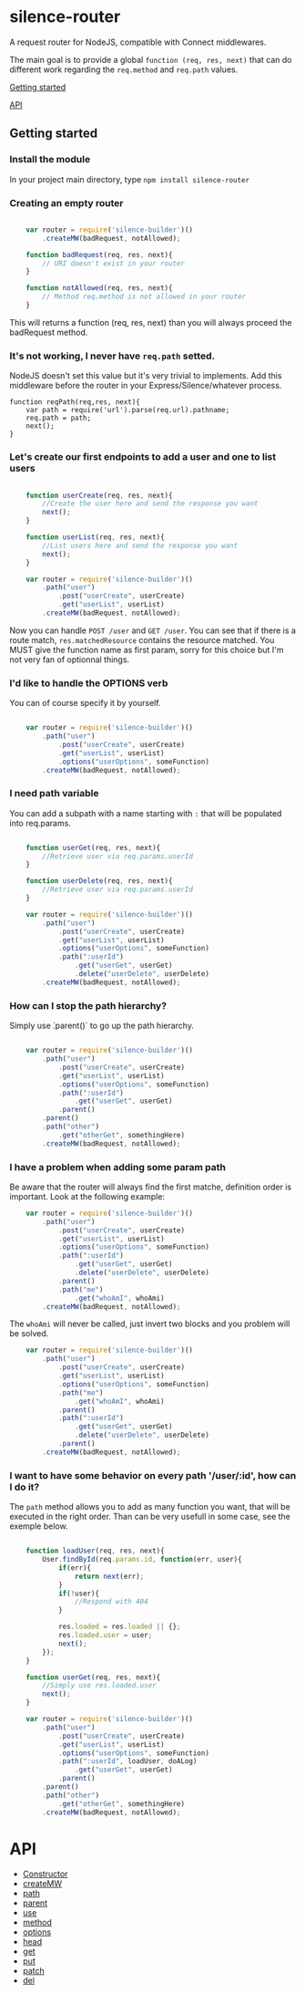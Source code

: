 # silence-router 

A request router for NodeJS, compatible with Connect middlewares.

The main goal is to provide a global `function (req, res, next)` that can do different work regarding the `req.method` and `req.path` values.

[Getting started](#GettingStarted)

[API](#API)

## <a name='GettingStarted'>Getting started</a>

### Install the module

In your project main directory, type `npm install silence-router`

### Creating an empty router


```javascript

	var router = require('silence-builder')()
		.createMW(badRequest, notAllowed);

	function badRequest(req, res, next){
		// URI doesn't exist in your router
	}

	function notAllowed(req, res, next){
		// Method req.method is not allowed in your router
	}

```

This will returns a function (req, res, next) than you will always proceed the badRequest method.

### It's not working, I never have `req.path` setted.

NodeJS doesn't set this value but it's very trivial to implements. Add this middleware before the router in your Express/Silence/whatever process.

```
function reqPath(req,res, next){
	var path = require('url').parse(req.url).pathname;
	req.path = path;
	next();
}
```

### Let's create our first endpoints to add a user and one to list users

```javascript

    function userCreate(req, res, next){
    	//Create the user here and send the response you want
    	next();
    }

    function userList(req, res, next){
    	//List users here and send the response you want
    	next();
    }

	var router = require('silence-builder')()
		.path("user")
			.post("userCreate", userCreate)
			.get("userList", userList)
		.createMW(badRequest, notAllowed);

```

Now you can handle `POST /user` and `GET /user`. You can see that if there is a route match, `res.matchedResource` contains the resource matched.
You MUST give the function name as first param, sorry for this choice but I'm not very fan of optionnal things.

### I'd like to handle the OPTIONS verb

You can of course specify it by yourself.

```javascript

	var router = require('silence-builder')()
		.path("user")
			.post("userCreate", userCreate)
			.get("userList", userList)
			.options("userOptions", someFunction)
		.createMW(badRequest, notAllowed);

```

### I need path variable

You can add a subpath with a name starting with `:` that will be populated into req.params.

```javascript

	function userGet(req, res, next){
		//Retrieve user via req.params.userId
	}

	function userDelete(req, res, next){
		//Retrieve user via req.params.userId
	}

	var router = require('silence-builder')()
		.path("user")
			.post("userCreate", userCreate)
			.get("userList", userList)
			.options("userOptions", someFunction)
			.path(":userId")
				.get("userGet", userGet)
				.delete("userDelete", userDelete)
		.createMW(badRequest, notAllowed);
```



### How can I stop the path hierarchy?

Simply use ̀.parent()` to go up the path hierarchy.

```javascript

	var router = require('silence-builder')()
		.path("user")
			.post("userCreate", userCreate)
			.get("userList", userList)
			.options("userOptions", someFunction)
			.path(":userId")
				.get("userGet", userGet)
			.parent()
		.parent()
		.path("other")
			.get("otherGet", somethingHere)
		.createMW(badRequest, notAllowed);

```
### I have a problem when adding some param path

Be aware that the router will always find the first matche, definition order is important.
Look at the following example:

```javascript
	var router = require('silence-builder')()
		.path("user")
			.post("userCreate", userCreate)
			.get("userList", userList)
			.options("userOptions", someFunction)
			.path(":userId")
				.get("userGet", userGet)
				.delete("userDelete", userDelete)
			.parent()
			.path("me")
				.get("whoAmI", whoAmi)
		.createMW(badRequest, notAllowed);
```

The `whoAmi` will never be called, just invert two blocks and you problem will be solved.

```javascript
	var router = require('silence-builder')()
		.path("user")
			.post("userCreate", userCreate)
			.get("userList", userList)
			.options("userOptions", someFunction)
			.path("me")
				.get("whoAmI", whoAmi)
			.parent()
			.path(":userId")
				.get("userGet", userGet)
				.delete("userDelete", userDelete)
			.parent()
		.createMW(badRequest, notAllowed);
```


### I want to have some behavior on every path '/user/:id', how can I do it?

The `path` method allows you to add as many function you want, that will be executed in the right order.
Than can be very usefull in some case, see the exemple below.

```javascript

	function loadUser(req, res, next){
		User.findById(req.params.id, function(err, user){
			if(err){
				return next(err);
			}
			if(!user){
				//Respond with 404
			}

			res.loaded = res.loaded || {};
			res.loaded.user = user;
			next();
		});
	}

	function userGet(req, res, next){
		//Simply use res.loaded.user
		next();
	}

	var router = require('silence-builder')()
		.path("user")
			.post("userCreate", userCreate)
			.get("userList", userList)
			.options("userOptions", someFunction)
			.path(":userId", loadUser, doALog)
				.get("userGet", userGet)
			.parent()
		.parent()
		.path("other")
			.get("otherGet", somethingHere)
		.createMW(badRequest, notAllowed);

```

# <a name='API'>API</a>

* [Constructor](#method_constructor)
* [createMW](#method_createMW)
* [path](#method_path)
* [parent](#method_parent)
* [use](#method_before)
* [method](#method_method)
* [options](#method_options)
* [head](#method_head)
* [get](#method_get)
* [put](#method_put)
* [patch](#method_patch)
* [del](#method_del)

